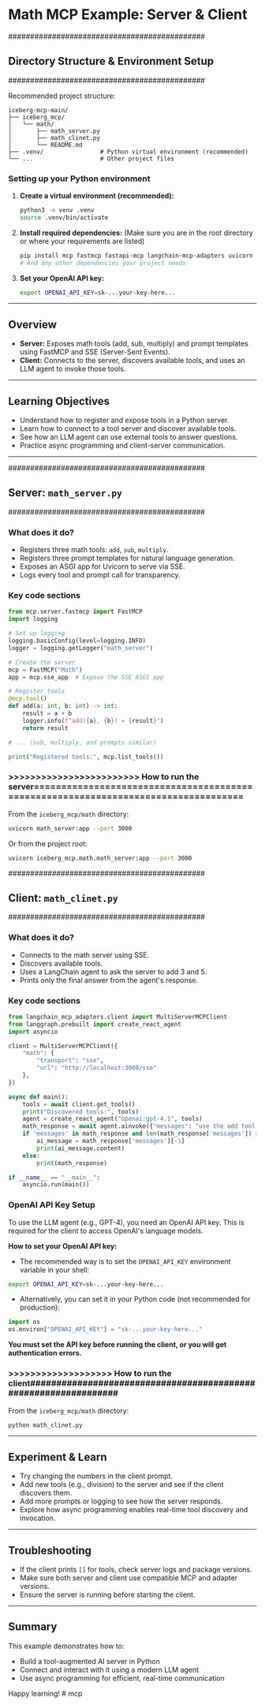 # Math MCP Example: Server & Client

#############################################
## Directory Structure & Environment Setup
#############################################

Recommended project structure:

```
iceberg-mcp-main/
├── iceberg_mcp/
│   └── math/
│       ├── math_server.py
│       ├── math_clinet.py
│       └── README.md
├── .venv/                # Python virtual environment (recommended)
└── ...                   # Other project files
```

### Setting up your Python environment

1. **Create a virtual environment (recommended):**
   ```sh
   python3 -m venv .venv
   source .venv/bin/activate
   ```

2. **Install required dependencies:**
   (Make sure you are in the root directory or where your requirements are listed)
   ```sh
   pip install mcp fastmcp fastapi-mcp langchain-mcp-adapters uvicorn
   # And any other dependencies your project needs
   ```

3. **Set your OpenAI API key:**
   ```sh
   export OPENAI_API_KEY=sk-...your-key-here...
   ```

---

## Overview

- **Server:** Exposes math tools (add, sub, multiply) and prompt templates using FastMCP and SSE (Server-Sent Events).
- **Client:** Connects to the server, discovers available tools, and uses an LLM agent to invoke those tools.

---

## Learning Objectives
- Understand how to register and expose tools in a Python server.
- Learn how to connect to a tool server and discover available tools.
- See how an LLM agent can use external tools to answer questions.
- Practice async programming and client-server communication.

---
#############################################
## Server: `math_server.py`
#############################################



### What does it do?
- Registers three math tools: `add`, `sub`, `multiply`.
- Registers three prompt templates for natural language generation.
- Exposes an ASGI app for Uvicorn to serve via SSE.
- Logs every tool and prompt call for transparency.

### Key code sections
```python
from mcp.server.fastmcp import FastMCP
import logging

# Set up logging
logging.basicConfig(level=logging.INFO)
logger = logging.getLogger("math_server")

# Create the server
mcp = FastMCP("Math")
app = mcp.sse_app  # Expose the SSE ASGI app

# Register tools
@mcp.tool()
def add(a: int, b: int) -> int:
    result = a + b
    logger.info(f"add({a}, {b}) = {result}")
    return result

# ... (sub, multiply, and prompts similar)

print("Registered tools:", mcp.list_tools())
```

###   >>>>>>>>>>>>>>>>>>>>>>>> How to run the server===================================================================================
From the `iceberg_mcp/math` directory:
```sh
uvicorn math_server:app --port 3000
```
Or from the project root:
```sh
uvicorn iceberg_mcp.math.math_server:app --port 3000
```

#############################################

## Client: `math_clinet.py`
#############################################


### What does it do?
- Connects to the math server using SSE.
- Discovers available tools.
- Uses a LangChain agent to ask the server to add 3 and 5.
- Prints only the final answer from the agent's response.

### Key code sections
```python
from langchain_mcp_adapters.client import MultiServerMCPClient
from langgraph.prebuilt import create_react_agent
import asyncio

client = MultiServerMCPClient({
    "math": {
        "transport": "sse",
        "url": "http://localhost:3000/sse"
    },
})

async def main():
    tools = await client.get_tools()
    print("Discovered tools:", tools)
    agent = create_react_agent("openai:gpt-4.1", tools)
    math_response = await agent.ainvoke({"messages": "use the add tool to add 3 and 5"})
    if 'messages' in math_response and len(math_response['messages']) > 1:
        ai_message = math_response['messages'][-1]
        print(ai_message.content)
    else:
        print(math_response)

if __name__ == "__main__":
    asyncio.run(main())
```

### OpenAI API Key Setup #############################################



To use the LLM agent (e.g., GPT-4), you need an OpenAI API key. This is required for the client to access OpenAI's language models.

**How to set your OpenAI API key:**

- The recommended way is to set the `OPENAI_API_KEY` environment variable in your shell:

```sh
export OPENAI_API_KEY=sk-...your-key-here...
```

- Alternatively, you can set it in your Python code (not recommended for production):

```python
import os
os.environ["OPENAI_API_KEY"] = "sk-...your-key-here..."
```

**You must set the API key before running the client, or you will get authentication errors.**

###  >>>>>>>>>>>>>>>>>>> How to run the client################################################################
From the `iceberg_mcp/math` directory:
```sh
python math_clinet.py
```

---

## Experiment & Learn
- Try changing the numbers in the client prompt.
- Add new tools (e.g., division) to the server and see if the client discovers them.
- Add more prompts or logging to see how the server responds.
- Explore how async programming enables real-time tool discovery and invocation.

---

## Troubleshooting
- If the client prints `[]` for tools, check server logs and package versions.
- Make sure both server and client use compatible MCP and adapter versions.
- Ensure the server is running before starting the client.

---

## Summary
This example demonstrates how to:
- Build a tool-augmented AI server in Python
- Connect and interact with it using a modern LLM agent
- Use async programming for efficient, real-time communication

Happy learning! # mcp
